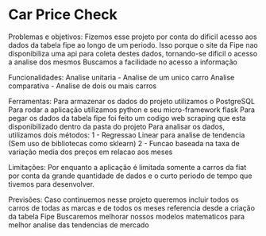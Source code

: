 # Car Price Check

Problemas e objetivos:
Fizemos esse projeto por conta do dificil acesso aos dados da tabela fipe ao longo de um periodo.
Isso porque o site da Fipe nao disponibiliza uma api para coleta destes dados, tornando-se dificil o acesso a analise dos mesmos
Buscamos a facilidade no acesso a informação

Funcionalidades:
Analise unitaria - Analise de um unico carro
Analise comparativa - Analise de dois ou mais carros

Ferramentas:
Para armazenar os dados do projeto utilizamos o PostgreSQL 
Para rodar a aplicação utilizamos python e seu micro-framework flask
Para pegar os dados da tabela fipe foi feito um codigo web scraping que esta disponibilizado dentro da pasta do projeto
Para analisar os dados, utilizamos dois métodos:
  1 - Regressao Linear para analise de tendencia (Sem uso de bibliotecas como sklearn)
  2 - Funcao baseada na taxa de variação media dos preços em relacao aos meses

Limitações:
Por enquanto a aplicação é limitada somente a carros da fiat por conta da grande quantidade de dados e o curto periodo de tempo que tivemos para desenvolver.

Previsões:
Caso continuemos nesse projeto queremos incluir todos os carros de todas as marcas e de todos os meses referencia desde a criação da tabela Fipe
Buscaremos melhorar nossos modelos matematicos para melhor analise das tendencias de mercado
